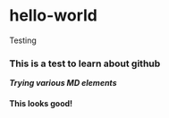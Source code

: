# hello-world
Testing
### This is a test to learn about github

***Trying various MD elements***

#### This looks good!
